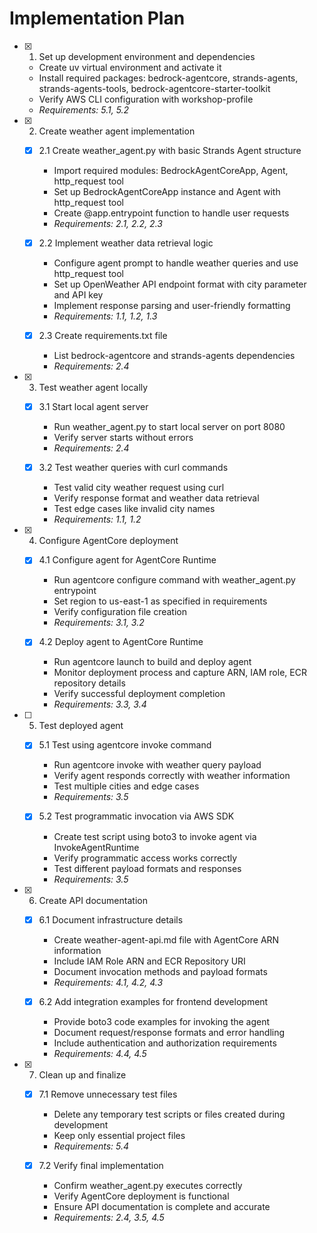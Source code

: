 # Implementation Plan

- [x] 1. Set up development environment and dependencies
  - Create uv virtual environment and activate it
  - Install required packages: bedrock-agentcore, strands-agents, strands-agents-tools, bedrock-agentcore-starter-toolkit
  - Verify AWS CLI configuration with workshop-profile
  - _Requirements: 5.1, 5.2_

- [x] 2. Create weather agent implementation
  - [x] 2.1 Create weather_agent.py with basic Strands Agent structure
    - Import required modules: BedrockAgentCoreApp, Agent, http_request tool
    - Set up BedrockAgentCoreApp instance and Agent with http_request tool
    - Create @app.entrypoint function to handle user requests
    - _Requirements: 2.1, 2.2, 2.3_

  - [x] 2.2 Implement weather data retrieval logic
    - Configure agent prompt to handle weather queries and use http_request tool
    - Set up OpenWeather API endpoint format with city parameter and API key
    - Implement response parsing and user-friendly formatting
    - _Requirements: 1.1, 1.2, 1.3_

  - [x] 2.3 Create requirements.txt file
    - List bedrock-agentcore and strands-agents dependencies
    - _Requirements: 2.4_

- [x] 3. Test weather agent locally
  - [x] 3.1 Start local agent server
    - Run weather_agent.py to start local server on port 8080
    - Verify server starts without errors
    - _Requirements: 2.4_

  - [x] 3.2 Test weather queries with curl commands
    - Test valid city weather request using curl
    - Verify response format and weather data retrieval
    - Test edge cases like invalid city names
    - _Requirements: 1.1, 1.2_

- [x] 4. Configure AgentCore deployment
  - [x] 4.1 Configure agent for AgentCore Runtime
    - Run agentcore configure command with weather_agent.py entrypoint
    - Set region to us-east-1 as specified in requirements
    - Verify configuration file creation
    - _Requirements: 3.1, 3.2_

  - [x] 4.2 Deploy agent to AgentCore Runtime
    - Run agentcore launch to build and deploy agent
    - Monitor deployment process and capture ARN, IAM role, ECR repository details
    - Verify successful deployment completion
    - _Requirements: 3.3, 3.4_

- [ ] 5. Test deployed agent
  - [x] 5.1 Test using agentcore invoke command
    - Run agentcore invoke with weather query payload
    - Verify agent responds correctly with weather information
    - Test multiple cities and edge cases
    - _Requirements: 3.5_

  - [x] 5.2 Test programmatic invocation via AWS SDK
    - Create test script using boto3 to invoke agent via InvokeAgentRuntime
    - Verify programmatic access works correctly
    - Test different payload formats and responses
    - _Requirements: 3.5_

- [x] 6. Create API documentation
  - [x] 6.1 Document infrastructure details
    - Create weather-agent-api.md file with AgentCore ARN information
    - Include IAM Role ARN and ECR Repository URI
    - Document invocation methods and payload formats
    - _Requirements: 4.1, 4.2, 4.3_

  - [x] 6.2 Add integration examples for frontend development
    - Provide boto3 code examples for invoking the agent
    - Document request/response formats and error handling
    - Include authentication and authorization requirements
    - _Requirements: 4.4, 4.5_

- [x] 7. Clean up and finalize
  - [x] 7.1 Remove unnecessary test files
    - Delete any temporary test scripts or files created during development
    - Keep only essential project files
    - _Requirements: 5.4_

  - [x] 7.2 Verify final implementation
    - Confirm weather_agent.py executes correctly
    - Verify AgentCore deployment is functional
    - Ensure API documentation is complete and accurate
    - _Requirements: 2.4, 3.5, 4.5_